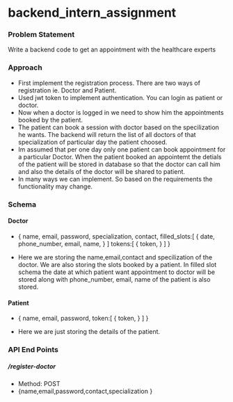 # backend_intern_assignment
### Problem Statement
Write a backend code to get an appointment with the healthcare experts

### Approach
- First implement the registration process. There are two ways of registration ie. Doctor and Patient.
- Used jwt token to implement authentication. You can login as patient or doctor.
- Now when a doctor is logged in we need to show him the appointments booked by the patient.
- The patient can book a session with doctor based on the specilization he wants. The backend will return the list of all doctors of that specialization of particular day the patient choosed.
- Im assumed that per one day only one patient can book appointment for a particular Doctor. When the patient booked an appointemt the detials of the patient will be stored in database so that the doctor can call him and also the details of the doctor will be shared to patient.
- In many ways we can implement. So based on the requirements the functionality may change. 

### Schema
#### Doctor
- {
  name, 
  email,
  password,
  specialization,
  contact,
  filled_slots:[
    {
      date,
      phone_number,
      email,
      name,
    }
  ]
  tokens:[
    {
      token,
    }
  ]
}

- Here we are storing the name,email,contact and specilization of the doctor. We are also storing the slots booked by a patient. In filled slot schema the date at which patient want appointment to doctor will be stored along with phone_number, email, name of the patient is also stored.

#### Patient
- {
 name,
 email,
 password,
 token:[
  {
    token,
  }
 ]
}

- Here we are just storing the details of the patient.

### API End Points
##### /register-doctor
- Method: POST
- {name,email,password,contact,specialization }

